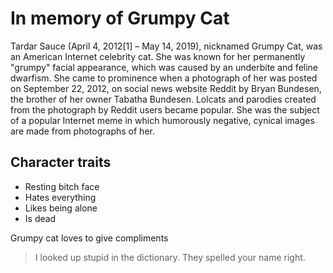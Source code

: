 # In memory of Grumpy Cat
Tardar Sauce (April 4, 2012[1] – May 14, 2019), nicknamed Grumpy Cat, was an American Internet celebrity cat. She was known for her permanently "grumpy" facial appearance, which was caused by an underbite and feline dwarfism. She came to prominence when a photograph of her was posted on September 22, 2012, on social news website Reddit by Bryan Bundesen, the brother of her owner Tabatha Bundesen. Lolcats and parodies created from the photograph by Reddit users became popular. She was the subject of a popular Internet meme in which humorously negative, cynical images are made from photographs of her.

## Character traits
* Resting bitch face
* Hates everything
* Likes being alone
* Is dead

Grumpy cat loves to give compliments
> I looked up stupid in the dictionary.
> They spelled your name right.